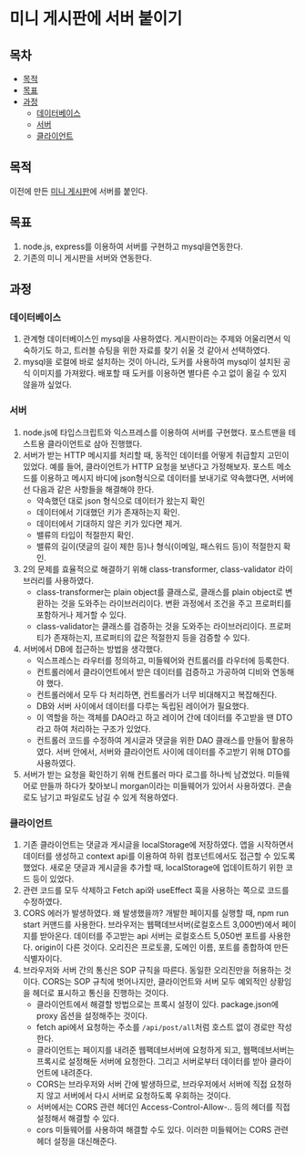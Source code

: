 # 미니 게시판에 서버 붙이기
## 목차
- [목적](#목적)
- [목표](#목표)
- [과정](#과정)
  - [데이터베이스](#데이터베이스)
  - [서버](#서버)
  - [클라이언트](#클라이언트)

## 목적
이전에 만든 [미니 게시판](https://github.com/HaejinYang/mini-bbs)에 서버를 붙인다.

## 목표
1. node.js, express를 이용하여 서버를 구현하고 mysql을연동한다.
2. 기존의 미니 게시판을 서버와 연동한다.

## 과정

### 데이터베이스
1. 관계형 데이터베이스인 mysql을 사용하였다. 게시판이라는 주제와 어울리면서 익숙하기도 하고, 트러블 슈팅을 위한 자료를 찾기 쉬울 것 같아서 선택하였다.
2. mysql을 로컬에 바로 설치하는 것이 아니라, 도커를 사용하여 mysql이 설치된 공식 이미지를 가져왔다. 배포할 때 도커를 이용하면 별다른 수고 없이 옮길 수 있지 않을까 싶었다.

### 서버
1. node.js에 타입스크립트와 익스프레스를 이용하여 서버를 구현했다. 포스트맨을 테스트용 클라이언트로 삼아 진행했다.
2. 서버가 받는 HTTP 메시지를 처리할 때, 동적인 데이터를 어떻게 취급할지 고민이 있었다. 예를 들어, 클라이언트가 HTTP 요청을 보낸다고 가정해보자. 포스트 메소드를 이용하고 메시지 바디에 json형식으로 데이터를 보내기로 약속했다면, 서버에선 다음과 같은 사항들을 해결해야 한다.
    - 약속했던 대로 json 형식으로 데이터가 왔는지 확인
    - 데이터에서 기대했던 키가 존재하는지 확인.
    - 데이터에서 기대하지 않은 키가 있다면 제거.
    - 밸류의 타입이 적절한지 확인.
    - 밸류의 길이(댓글의 길이 제한 등)나 형식(이메일, 패스워드 등)이 적절한지 확인.
3. 2의 문제를 효율적으로 해결하기 위해 class-transformer, class-validator 라이브러리를 사용하였다.
    - class-transformer는 plain object를 클래스로, 클래스를 plain object로 변환하는 것을 도와주는 라이브러리이다. 변환 과정에서 조건을 주고 프로퍼티를 포함하거나 제거할 수 있다.
    - class-validator는 클래스를 검증하는 것을 도와주는 라이브러리이다. 프로퍼티가 존재하는지, 프로퍼티의 값은 적절한지 등을 검증할 수 있다.
4. 서버에서 DB에 접근하는 방법을 생각했다.
    - 익스프레스는 라우터를 정의하고, 미들웨어와 컨트롤러를 라우터에 등록한다. 
    - 컨트롤러에서 클라이언트에서 받은 데이터를 검증하고 가공하여 디비와 연동해야 했다.
    - 컨트롤러에서 모두 다 처리하면, 컨트롤러가 너무 비대해지고 복잡해진다. 
    - DB와 서버 사이에서 데이터를 다루는 독립된 레이어가 필요했다.
    - 이 역할을 하는 객체를 DAO라고 하고 레이어 간에 데이터를 주고받을 땐 DTO라고 하여 처리하는 구조가 있었다.
    - 컨트롤러 코드를 수정하여 게시글과 댓글을 위한 DAO 클래스를 만들어 활용하였다. 서버 안에서, 서버와 클라이언트 사이에 데이터를 주고받기 위해 DTO를 사용하였다.
5. 서버가 받는 요청을 확인하기 위해 컨트롤러 마다 로그를 하나씩 남겼었다. 미들웨어로 만들까 하다가 찾아보니 morgan이라는 미들웨어가 있어서 사용하였다. 콘솔로도 남기고 파일로도 남길 수 있게 적용하였다.

### 클라이언트
1. 기존 클라이언트는 댓글과 게시글을 localStorage에 저장하였다. 앱을 시작하면서 데이터를 생성하고 context api를 이용하여 하위 컴포넌트에서도 접근할 수 있도록 했었다. 새로운 댓글과 게시글을 추가할 때, localStorage에 업데이트하기 위한 코드 등이 있었다.
2. 관련 코드를 모두 삭제하고 Fetch api와 useEffect 훅을 사용하는 쪽으로 코드를 수정하였다.
3. CORS 에러가 발생하였다. 왜 발생했을까? 개발한 페이지를 실행할 때, npm run start 커맨드를 사용한다. 브라우저는 웹팩데브서버(로컬호스트 3,000번)에서 페이지를 받아온다. 데이터를 주고받는 api 서버는 로컬호스트 5,050번 포트를 사용한다. origin이 다른 것이다. 오리진은 프로토콜, 도메인 이름, 포트를 종합하여 만든 식별자이다.
4. 브라우저와 서버 간의 통신은 SOP 규칙을 따른다. 동일한 오리진만을 허용하는 것이다. CORS는 SOP 규칙에 벗어나지만, 클라이언트와 서버 모두 예외적인 상황임을 헤더로 표시하고 통신을 진행하는 것이다.  
   - 클라이언트에서 해결할 방법으로는 프록시 설정이 있다. package.json에 proxy 옵션을 설정해주는 것이다.
   - fetch api에서 요청하는 주소를 `/api/post/all`처럼 호스트 없이 경로만 작성한다.
   - 클라이언트는 페이지를 내려준 웹팩데브서버에 요청하게 되고, 웹팩데브서버는 프록시로 설정해둔 서버에 요청한다. 그리고 서버로부터 데이터를 받아 클라이언트에 내려준다.
   - CORS는 브라우저와 서버 간에 발생하므로, 브라우저에서 서버에 직접 요청하지 않고 서버에서 다시 서버로 요청하도록 우회하는 것이다.
   - 서버에서는 CORS 관련 헤더인 Access-Control-Allow-.. 등의 헤더를 직접 설정해서 해결할 수 있다.
   - cors 미들웨어를 사용하여 해결할 수도 있다. 이러한 미들웨어는 CORS 관련 헤더 설정을 대신해준다.
